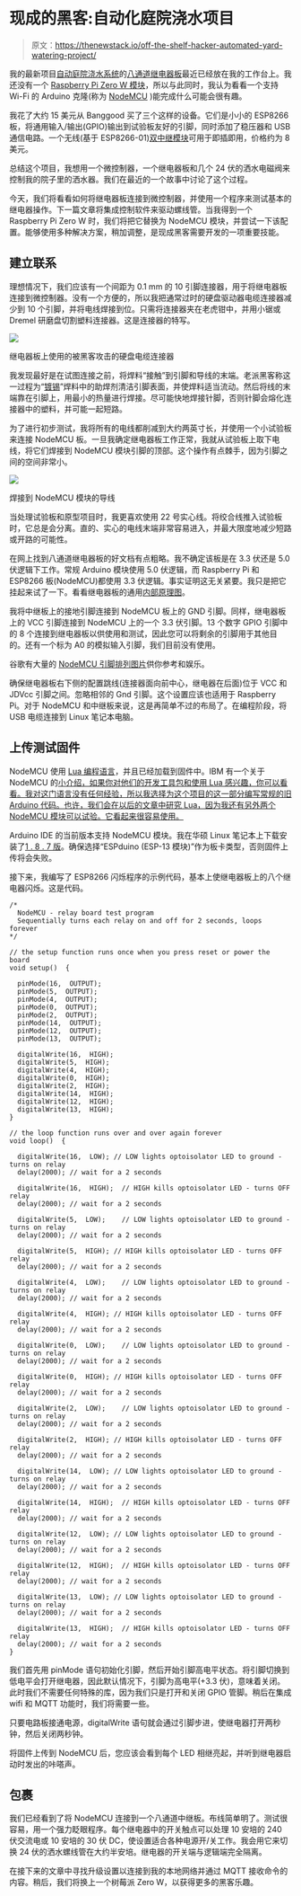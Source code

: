 # 现成的黑客:自动化庭院浇水项目

> 原文：<https://thenewstack.io/off-the-shelf-hacker-automated-yard-watering-project/>

我的最新项目[自动庭院浇水系统](/off-the-shelf-hacker-a-methodology-for-automated-yard-watering/)的[八通道继电器板](https://www.banggood.com/5V-8-Channel-Relay-Module-Board-For-Arduino-PIC-AVR-DSP-ARM-p-74110.html?rmmds=buy&cur_warehouse=CN)最近已经放在我的工作台上。我还没有一个 [Raspberry Pi Zero W 模块](https://www.sparkfun.com/products/14277)，所以与此同时，我认为看看一个支持 Wi-Fi 的 Arduino 克隆(称为 [NodeMCU](https://www.banggood.com/3Pcs-NodeMcu-Lua-WIFI-Internet-Things-Development-Board-Based-ESP8266-CP2102-Wireless-Module-p-1121409.html?rmmds=search&cur_warehouse=CN) )能完成什么可能会很有趣。

我花了大约 15 美元从 Banggood 买了三个这样的设备。它们是小小的 ESP8266 板，将通用输入/输出(GPIO)输出到试验板友好的引脚，同时添加了稳压器和 USB 通信电路。一个无线(基于 ESP8266-01)[双中继模块](https://www.banggood.com/5V-ESP8266-Dual-WiFi-Relay-Module-Internet-Of-Things-Smart-Home-Mobile-APP-Remote-Switch-p-1270421.html?rmmds=search&cur_warehouse=CN)可用于即插即用，价格约为 8 美元。

总结这个项目，我想用一个微控制器，一个继电器板和几个 24 伏的洒水电磁阀来控制我的院子里的洒水器。我们在最近的一个故事中讨论了这个过程。

今天，我们将看看如何将继电器板连接到微控制器，并使用一个程序来测试基本的继电器操作。下一篇文章将集成控制软件来驱动螺线管。当我得到一个 Raspberry Pi Zero W 时，我们将把它替换为 NodeMCU 模块，并尝试一下该配置。能够使用多种解决方案，稍加调整，是现成黑客需要开发的一项重要技能。

## 建立联系

理想情况下，我们应该有一个间距为 0.1 mm 的 10 引脚连接器，用于将继电器板连接到微控制器。没有一个方便的，所以我把通常过时的硬盘驱动器电缆连接器减少到 10 个引脚，并将电线焊接到位。只需将连接器夹在老虎钳中，并用小锯或 Dremel 研磨盘切割塑料连接器。这是连接器的特写。

![](img/99c66ae826d60a73bcec1baac6f6bd7b.png)

继电器板上使用的被黑客攻击的硬盘电缆连接器

我发现最好是在试图连接之前，将焊料“接触”到引脚和导线的末端。老派黑客称这一过程为“[镀锡](https://www.mediacollege.com/misc/solder/tinning.html)”焊料中的助焊剂清洁引脚表面，并使焊料适当流动。然后将线的末端靠在引脚上，用最小的热量进行焊接。尽可能快地焊接针脚，否则针脚会熔化连接器中的塑料，并可能一起短路。

为了进行初步测试，我将所有的电线都削减到大约两英寸长，并使用一个小试验板来连接 NodeMCU 板。一旦我确定继电器板工作正常，我就从试验板上取下电线，将它们焊接到 NodeMCU 模块引脚的顶部。这个操作有点棘手，因为引脚之间的空间非常小。

![](img/b156a975790a49fd67093da4e888c49d.png)

焊接到 NodeMCU 模块的导线

当处理试验板和原型项目时，我更喜欢使用 22 号实心线。将绞合线推入试验板时，它总是会分离。直的、实心的电线末端非常容易进入，并最大限度地减少短路或开路的可能性。

在网上找到八通道继电器板的好文档有点粗略。我不确定该板是在 3.3 伏还是 5.0 伏逻辑下工作。常规 Arduino 模块使用 5.0 伏逻辑，而 Raspberry Pi 和 ESP8266 板(NodeMCU)都使用 3.3 伏逻辑。事实证明这无关紧要。我只是把它挂起来试了一下。看看继电器板的通用[内部原理图](http://wiki.sunfounder.cc/index.php?title=8_Channel_5V_Relay_Module)。

我将中继板上的接地引脚连接到 NodeMCU 板上的 GND 引脚。同样，继电器板上的 VCC 引脚连接到 NodeMCU 上的一个 3.3 伏引脚。13 个数字 GPIO 引脚中的 8 个连接到继电器板以供使用和测试，因此您可以将剩余的引脚用于其他目的。还有一个标为 A0 的模拟输入引脚，我们目前没有使用。

谷歌有大量的 [NodeMCU 引脚排列图片](https://www.google.com/search?q=nodemcu+pinout&ie=utf-8&oe=utf-8&client=firefox-b-1-ab)供你参考和娱乐。

确保继电器板右下侧的配置跳线(连接器面向前中心，继电器在后面)位于 VCC 和 JDVcc 引脚之间。忽略相邻的 Gnd 引脚。这个设置应该也适用于 Raspberry Pi。对于 NodeMCU 和中继板来说，这是再简单不过的布局了。在编程阶段，将 USB 电缆连接到 Linux 笔记本电脑。

## 上传测试固件

NodeMCU 使用 [Lua 编程语言](https://en.wikipedia.org/wiki/Lua_(programming_language))，并且已经加载到固件中。IBM 有一个关于 NodeMCU 的[小介绍，如果你对他们的开发工具包和使用 Lua 感兴趣，你可以看看。我对这门语言没有任何经验，所以我选择为这个项目的这一部分编写常规的旧 Arduino 代码。也许，我们会在以后的文章中研究 Lua，因为我还有另外两个 NodeMCU 模块可以试验。它看起来很容易使用。](https://developer.ibm.com/tutorials/iot-nodemcu-open-why-use/)

Arduino IDE 的当前版本支持 NodeMCU 模块。我在华硕 Linux 笔记本上下载安装了[1 . 8 . 7 版](https://www.arduino.cc/en/Main/Software)。确保选择“ESPduino (ESP-13 模块)”作为板卡类型，否则固件上传将会失败。

接下来，我编写了 ESP8266 闪烁程序的示例代码，基本上使继电器板上的八个继电器闪烁。这是代码。

```
/*
  NodeMCU - relay board test program
  Sequentially turns each relay on and off for 2 seconds, loops forever
*/

// the setup function runs once when you press reset or power the board
void setup()  {

  pinMode(16,  OUTPUT);
  pinMode(5,  OUTPUT);
  pinMode(4,  OUTPUT);
  pinMode(0,  OUTPUT);
  pinMode(2,  OUTPUT);
  pinMode(14,  OUTPUT);
  pinMode(12,  OUTPUT);
  pinMode(13,  OUTPUT);

  digitalWrite(16,  HIGH);
  digitalWrite(5,  HIGH);
  digitalWrite(4,  HIGH);
  digitalWrite(0,  HIGH);
  digitalWrite(2,  HIGH);
  digitalWrite(14,  HIGH);
  digitalWrite(12,  HIGH);
  digitalWrite(13,  HIGH);
}

// the loop function runs over and over again forever
void loop()  {

  digitalWrite(16,  LOW); // LOW lights optoisolator LED to ground - turns on relay
  delay(2000); // wait for a 2 seconds

  digitalWrite(16,  HIGH);  // HIGH kills optoisolator LED - turns OFF relay
  delay(2000); // wait for a 2 seconds

  digitalWrite(5,  LOW);    // LOW lights optoisolator LED to ground - turns on relay
  delay(2000); // wait for a 2 seconds

  digitalWrite(5,  HIGH); // HIGH kills optoisolator LED - turns OFF relay
  delay(2000); // wait for a 2 seconds

  digitalWrite(4,  LOW);    // LOW lights optoisolator LED to ground - turns on relay
  delay(2000); // wait for a 2 seconds

  digitalWrite(4,  HIGH); // HIGH kills optoisolator LED - turns OFF relay
  delay(2000); // wait for a 2 seconds

  digitalWrite(0,  LOW);    // LOW lights optoisolator LED to ground - turns on relay
  delay(2000); // wait for a 2 seconds

  digitalWrite(0,  HIGH); // HIGH kills optoisolator LED - turns OFF relay
  delay(2000); // wait for a 2 seconds

  digitalWrite(2,  LOW);    // LOW lights optoisolator LED to ground - turns on relay
  delay(2000); // wait for a 2 seconds

  digitalWrite(2,  HIGH); // HIGH kills optoisolator LED - turns OFF relay
  delay(2000); // wait for a 2 seconds

  digitalWrite(14,  LOW); // LOW lights optoisolator LED to ground - turns on relay
  delay(2000); // wait for a 2 seconds

  digitalWrite(14,  HIGH);  // HIGH kills optoisolator LED - turns OFF relay
  delay(2000); // wait for a 2 seconds

  digitalWrite(12,  LOW); // LOW lights optoisolator LED to ground - turns on relay
  delay(2000); // wait for a 2 seconds

  digitalWrite(12,  HIGH);  // HIGH kills optoisolator LED - turns OFF relay
  delay(2000); // wait for a 2 seconds

  digitalWrite(13,  LOW); // LOW lights optoisolator LED to ground - turns on relay
  delay(2000); // wait for a 2 seconds

  digitalWrite(13,  HIGH);  // HIGH kills optoisolator LED - turns OFF relay
  delay(2000); // wait for a 2 seconds
}

```

我们首先用 pinMode 语句初始化引脚，然后开始引脚高电平状态。将引脚切换到低电平会打开继电器，因此默认情况下，引脚为高电平(+3.3 伏)，意味着关闭。此时我们不需要任何特殊的库，因为我们只是打开和关闭 GPIO 管脚。稍后在集成 wifi 和 MQTT 功能时，我们将需要一些。

只要电路板接通电源，digitalWrite 语句就会通过引脚步进，使继电器打开两秒钟，然后关闭两秒钟。

将固件上传到 NodeMCU 后，您应该会看到每个 LED 相继亮起，并听到继电器启动时发出的咔嗒声。

## 包裹

我们已经看到了将 NodeMCU 连接到一个八通道中继板。布线简单明了。测试很容易，用一个强力眨眼程序。每个继电器中的开关触点可以处理 10 安培的 240 伏交流电或 10 安培的 30 伏 DC，使设置适合各种电源开/关工作。我会用它来切换 24 伏的洒水螺线管在大约半安培。继电器的开关端与逻辑端完全隔离。

在接下来的文章中寻找升级设置以连接到我的本地网络并通过 MQTT 接收命令的内容。稍后，我们将换上一个树莓派 Zero W，以获得更多的黑客乐趣。

<svg xmlns:xlink="http://www.w3.org/1999/xlink" viewBox="0 0 68 31" version="1.1"><title>Group</title> <desc>Created with Sketch.</desc></svg>